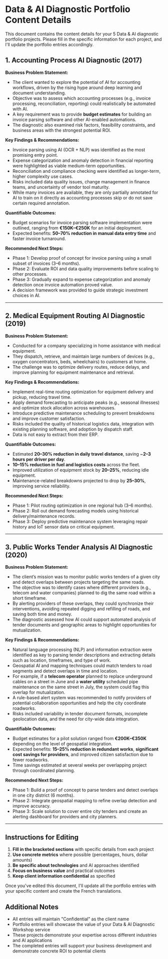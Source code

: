 # Data & AI Diagnostic Portfolio Content Details

This document contains the content details for your 5 Data & AI diagnostic portfolio projects. Please fill in the specific information for each project, and I'll update the portfolio entries accordingly.

## 1. Accounting Process AI Diagnostic (2017)

**Business Problem Statement:**

* The client wanted to explore the potential of AI for accounting workflows, driven by the rising hype around deep learning and document understanding.
* Objective was to assess which accounting processes (e.g., invoice processing, reconciliation, reporting) could realistically be automated with AI.
* A key requirement was to provide **budget estimates** for building an invoice parsing software and other AI-enabled automations.
* The diagnostic also examined risk factors, feasibility constraints, and business areas with the strongest potential ROI.

**Key Findings & Recommendations:**

* Invoice parsing using AI (OCR + NLP) was identified as the most promising entry point.
* Expense categorization and anomaly detection in financial reporting were highlighted as viable medium-term opportunities.
* Reconciliation and compliance checking were identified as longer-term, higher complexity use cases.
* Risks included data quality issues, change management in finance teams, and uncertainty of vendor tool maturity.
* While many invoices are available, they are only partially annotated for AI to train on it directly as accounting processes skip or do not save certain required annotation.

**Quantifiable Outcomes:**

* Budget scenarios for invoice parsing software implementation were outlined, ranging from **€150K–€250K** for an initial deployment.
* Expected benefits: **50–70% reduction in manual data entry time** and faster invoice turnaround.

**Recommended Next Steps:**

* Phase 1: Develop proof of concept for invoice parsing using a small subset of invoices (3–6 months).
* Phase 2: Evaluate ROI and data quality improvements before scaling to other processes.
* Phase 3: Gradually expand to expense categorization and anomaly detection once invoice automation proved value.
* A decision framework was provided to guide strategic investment choices in AI.

---

## 2. Medical Equipment Routing AI Diagnostic (2019)

**Business Problem Statement:**

* Conducted for a company specializing in home assistance with medical equipment.
* They dispatch, retrieve, and maintain large numbers of devices (e.g., oxygen concentrators, beds, wheelchairs) to customers at home.
* The challenge was to optimize delivery routes, reduce delays, and improve planning for equipment maintenance and retrieval.

**Key Findings & Recommendations:**

* Implement real-time routing optimization for equipment delivery and pickup, reducing travel time.
* Apply demand forecasting to anticipate peaks (e.g., seasonal illnesses) and optimize stock allocation across warehouses.
* Introduce predictive maintenance scheduling to prevent breakdowns and improve customer satisfaction.
* Risks included the quality of historical logistics data, integration with existing planning software, and adoption by dispatch staff.
* Data is not easy to extract from their ERP.

**Quantifiable Outcomes:**

* Estimated **20–30% reduction in daily travel distance**, saving \~**2–3 hours per driver per day**.
* **10–15% reduction in fuel and logistics costs** across the fleet.
* Improved utilization of equipment stock by **20–25%**, reducing idle equipment.
* Maintenance-related breakdowns projected to drop by **25–30%**, improving service reliability.

**Recommended Next Steps:**

* Phase 1: Pilot routing optimization in one regional hub (3–6 months).
* Phase 2: Roll out demand forecasting models using historical delivery/maintenance records.
* Phase 3: Deploy predictive maintenance system leveraging repair history and IoT sensor data on critical equipment.

---

## 3. Public Works Tender Analysis AI Diagnostic (2020)

**Business Problem Statement:**

* The client’s mission was to monitor public works tenders of a given city and detect overlaps between projects targeting the same roads.
* The objective was to identify cases where different providers (e.g., telecom and water companies) planned to dig the same road within a short timeframe.
* By alerting providers of these overlaps, they could synchronize their interventions, avoiding repeated digging and refilling of roads, and saving both time and money.
* The diagnostic assessed how AI could support automated analysis of tender documents and geographic areas to highlight opportunities for mutualization.

**Key Findings & Recommendations:**

* Natural language processing (NLP) and information extraction were identified as key to parsing tender descriptions and extracting details such as location, timeframes, and type of work.
* Geospatial AI and mapping techniques could match tenders to road segments and detect overlaps in time and location.
* For example, if a **telecom operator** planned to replace underground cables on a street in June and a **water utility** scheduled pipe maintenance on the same street in July, the system could flag this overlap for mutualization.
* A rule-based alert system was recommended to notify providers of potential collaboration opportunities and help the city coordinate roadworks.
* Risks included variability in tender document formats, incomplete geolocation data, and the need for city-wide data integration.

**Quantifiable Outcomes:**

* Budget estimates for a pilot solution ranged from **€200K–€350K** depending on the level of geospatial integration.
* Expected benefits: **15–25% reduction in redundant works**, **significant cost savings for providers**, and improved citizen satisfaction due to fewer roadworks.
* Time savings estimated at several weeks per overlapping project through coordinated planning.

**Recommended Next Steps:**

* Phase 1: Build a proof of concept to parse tenders and detect overlaps in one city district (6 months).
* Phase 2: Integrate geospatial mapping to refine overlap detection and improve accuracy.
* Phase 3: Scale solution to cover entire city tenders and create an alerting dashboard for providers and city planners.

---


## Instructions for Editing

1. **Fill in the bracketed sections** with specific details from each project
2. **Use concrete metrics** where possible (percentages, hours, dollar amounts)
3. **Be specific about technologies** and AI approaches identified
4. **Focus on business value** and practical outcomes
5. **Keep client information confidential** as specified

Once you've edited this document, I'll update all the portfolio entries with your specific content and create the French translations.

## Additional Notes

- All entries will maintain "Confidential" as the client name
- Portfolio entries will showcase the value of your Data & AI Diagnostic Workshop service
- These projects demonstrate your expertise across different industries and AI applications
- The completed entries will support your business development and demonstrate concrete ROI to potential clients